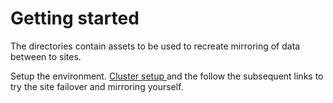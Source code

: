 # Getting started
The directories contain assets to be used to recreate mirroring of data between to sites.

Setup the environment. [ Cluster setup ](./multisite/) and the follow the subsequent links to try the site failover and mirroring yourself.
